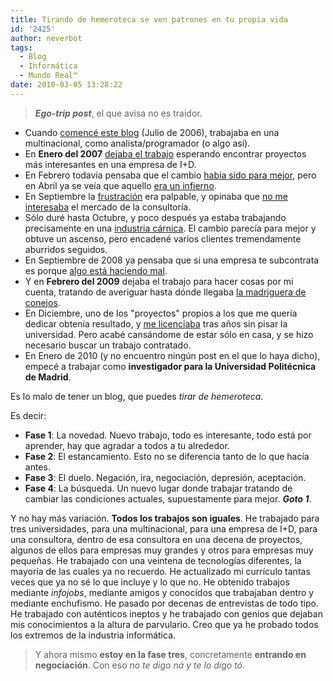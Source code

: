```yaml
---
title: Tirando de hemeroteca se ven patrones en tu propia vida
id: '2425'
author: neverbot
tags:
  - Blog
  - Informática
  - Mundo Real™
date: 2010-03-05 13:28:22
---
```


> **_Ego-trip post_**, el que avisa no es traidor.

*   Cuando [comencé este blog](https://www.neverbot.com/hello-world/) (Julio de 2006), trabajaba en una multinacional, como analista/programador (o algo así).
*   En **Enero del 2007** [dejaba el trabajo](https://www.neverbot.com/recetas-para-una-vida-mejor-v/) esperando encontrar proyectos más interesantes en una empresa de I+D.
*   En Febrero todavía pensaba que el cambio [había sido para mejor](https://www.neverbot.com/apartado-de-la-vida-mundana/), pero en Abril ya se veía que aquello [era un infierno](http://localhost:8000/informatica/bienvenido-al-infierno/).
*   En Septiembre la [frustración](https://www.neverbot.com/frustracion/) era palpable, y opinaba que [no me interesaba](http://localhost:8000/mundo-real%e2%84%a2/si-todos-los-informaticos-actuasemos-asi/) el mercado de la consultoría.
*   Sólo duré hasta Octubre, y poco después ya estaba trabajando precisamente en una [industria cárnica](http://localhost:8000/mundo-real%e2%84%a2/industrias-carnicas-sa/). El cambio parecía para mejor y obtuve un ascenso, pero encadené varios clientes tremendamente aburridos seguidos.
*   En Septiembre de 2008 ya pensaba que si una empresa te subcontrata es porque [algo está haciendo mal](https://www.neverbot.com/periodismo-y-consultoria-informatica/).
*   Y en **Febrero del 2009** dejaba el trabajo para hacer cosas por mi cuenta, tratando de averiguar hasta dónde llegaba [la madriguera de conejos](https://www.neverbot.com/hola-me-llamo-ivan-y-he-dejado-mi-trabajo/).
*   En Diciembre, uno de los "proyectos" propios a los que me quería dedicar obtenía resultado, y [me licenciaba](https://www.neverbot.com/nuevo-logro-conseguido-ingeniero-superior/) tras años sin pisar la universidad. Pero acabé cansándome de estar sólo en casa, y se hizo necesario buscar un trabajo contratado.
*   En Enero de 2010 (y no encuentro ningún post en el que lo haya dicho), empecé a trabajar como **investigador para la Universidad Politécnica de Madrid**.

Es lo malo de tener un blog, que puedes _tirar de hemeroteca_.

Es decir:

*   **Fase 1**: La novedad. Nuevo trabajo, todo es interesante, todo está por aprender, hay que agradar a todos a tu alrededor.
*   **Fase 2**: El estancamiento. Esto no se diferencia tanto de lo que hacía antes.
*   **Fase 3**: El duelo. Negación, ira, negociación, depresión, aceptación.
*   **Fase 4**: La búsqueda. Un nuevo lugar donde trabajar tratando de cambiar las condiciones actuales, supuestamente para mejor. _**Goto 1**_.

Y no hay más variación. **Todos los trabajos son iguales**. He trabajado para tres universidades, para una multinacional, para una empresa de I+D, para una consultora, dentro de esa consultora en una decena de proyectos, algunos de ellos para empresas muy grandes y otros para empresas muy pequeñas. He trabajado con una veintena de tecnologías diferentes, la mayoría de las cuales ya no recuerdo. He actualizado mi currículo tantas veces que ya no sé lo que incluye y lo que no. He obtenido trabajos mediante _infojobs_, mediante amigos y conocidos que trabajaban dentro y mediante enchufismo. He pasado por decenas de entrevistas de todo tipo. He trabajado con auténticos ineptos y he trabajado con genios que dejaban mis conocimientos a la altura de parvulario. Creo que ya he probado todos los extremos de la industria informática.  

> Y ahora mismo **estoy en la fase tres**, concretamente **entrando en negociación**. Con eso _no te digo ná y te lo digo tó_.
